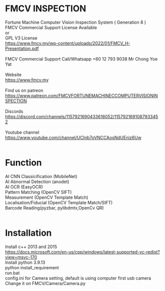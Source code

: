 # FMCV INSPECTION<br>
Fortune Machine Computer Vision Inspection System ( Generation 8 )<br>
FMCV Commercial Support License Available<br>
or<br>
GPL V3 License<br>
https://www.fmcv.my/wp-content/uploads/2022/01/FMCV_H-Presentation.pdf<br>
<br>
FMCV Commercial Support Call/Whatsapp +60 12 793 9038 Mr Chong Yoe Yat<br>
<br>
Website<br>
https://www.fmcv.my<br>
<br>
Find us on patreon<br>
https://www.patreon.com/FMCVFORTUNEMACHINECCOMPUTERVISIONINSPECTION<br>
<br>
Discords<br>
https://discord.com/channels/1157921690433618052/1157921691087933452<br>
<br>
Youtube channel<br>
https://www.youtube.com/channel/UCInb7oVNCCAosNdUEniz6Uw<br>
<br>
# Function<br>
AI CNN Classicification (MobileNet)<br>
AI Abnormal Detection (anodet)<br>
AI OCR (EasyOCR)<br>
Pattern Matching (OpenCV SIFT)<br>
Measurement (OpenCV Template Match)<br>
Localisation/Fiducial (OpenCV Template Match/SIFT)<br>
Barcode Reading(pyzbar, pylibdmtx,OpenCv QR)<br>
<br>
# Installation<br>
Install c++ 2013 and 2015<br>
https://docs.microsoft.com/en-us/cpp/windows/latest-supported-vc-redist?view=msvc-170<br>
Install python 3.9.13<br>
python install_requirement<br>
run.bat<br>
config.ini for Camera setting, default is using computer first usb camera<br>
Change it on FMCV/Camera/Camera.py<br>
